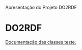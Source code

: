 Apresentação do Projeto DO2RDF

# DO2RDF

<html>
<body>
<a href='https://htmlpreview.github.io/?https://github.com/fernandoantoniodantas/DO2RDF/blob/master/Documentation/index.html'>Documentação das classes teste.</a>
</body>
</html>


